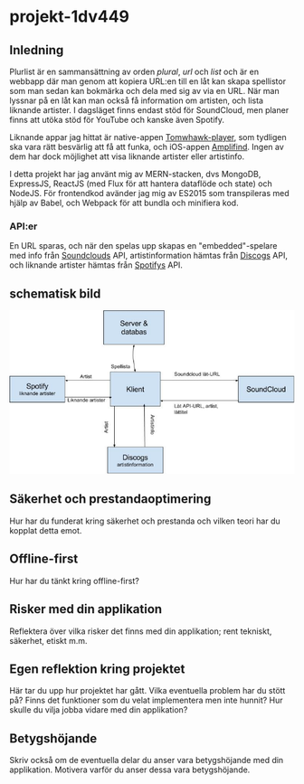 # projekt-1dv449

## Inledning  
Plurlist är en sammansättning av orden *plural*, *url* och *list* och är en webbapp där man genom att kopiera URL:en till en låt kan skapa spellistor som man sedan kan bokmärka och dela med sig av via en URL. När man lyssnar på en låt kan man också få information om artisten, och lista liknande artister. I dagsläget finns endast stöd för SoundCloud, men planer finns att utöka stöd för YouTube och kanske även Spotify.

Liknande appar jag hittat är native-appen [Tomwhawk-player](https://www.tomahawk-player.org/), som tydligen ska vara rätt besvärlig att få att funka, och iOS-appen [Amplifind](http://www.amplifindapp.com/). Ingen av dem har dock möjlighet att visa liknande artister eller artistinfo.

I detta projekt har jag använt mig av MERN-stacken, dvs MongoDB, ExpressJS, ReactJS (med Flux för att hantera dataflöde och state) och NodeJS. För frontendkod avänder jag mig av ES2015 som transpileras med hjälp av Babel, och Webpack för att bundla och minifiera kod.

### API:er
En URL sparas, och när den spelas upp skapas en "embedded"-spelare med info från [Soundclouds](www.soundcloud.com) API, artistinformation hämtas från [Discogs](www.discogs.com) API, och liknande artister hämtas från [Spotifys](www.spotify.com) API.

## schematisk bild  

![data flow](https://raw.githubusercontent.com/sk222sw/projekt-1dv449/master/dataflow.jpg)

## Säkerhet och prestandaoptimering  
Hur har du funderat kring säkerhet och prestanda och vilken teori har du kopplat detta emot.

## Offline-first  
Hur har du tänkt kring offline-first?

## Risker med din applikation  
Reflektera över vilka risker det finns med din applikation; rent tekniskt, säkerhet, etiskt m.m.

## Egen reflektion kring projektet  
Här tar du upp hur projektet har gått. Vilka eventuella problem har du stött på? Finns det funktioner som du velat implementera men inte hunnit? Hur skulle du vilja jobba vidare med din applikation?

## Betygshöjande  
Skriv också om de eventuella delar du anser vara betygshöjande med din applikation. Motivera varför du anser dessa vara betygshöjande.
